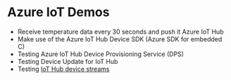 # Azure IoT Demos

- Receive temperature data every 30 seconds and push it Azure IoT Hub
- Make use of the Azure IoT Hub Device SDK (Azure SDK for embedded C)
- Testing Azure IoT Hub Device Provisioning Service (DPS)
- Testing Device Update for IoT Hub
- Testing [IoT Hub device streams](https://learn.microsoft.com/en-us/azure/iot-hub/iot-hub-device-streams-overview)